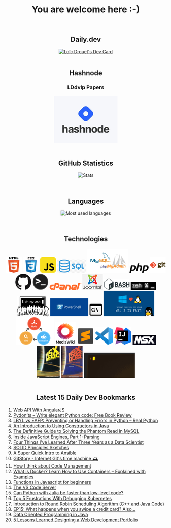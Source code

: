 <h1 align="center"> You are welcome here :-)</h1>

<br />

<div align="center">
    <h2>Daily.dev</h2>    
    <a href="https://app.daily.dev/LDdvlp">
        <img
            src="https://api.daily.dev/devcards/6a2db644d7b342d5924aa8a261fc3c97.png?r=d2h" width="400"
            alt="Loïc Drouet's Dev Card" 
        />
    </a>
</div>

<br />

<div align="center">
    <h2>Hashnode</h2>
    <h3>LDdvlp Papers</h3>
    <a href="https://lddvlp.hashnode.dev/">
        <img 
            src="/images/00-hashnode-logo.jfif" 
            width="200" alt="LDdvlp Papers" 
        />
    </a>
</div>

<br />

<div align="center">
    <h2>GitHub Statistics</h2>
    
![Stats](https://github-readme-stats.vercel.app/api?username=lddvlp&show_icons=true&theme=radical&count_private=true)

</div>

<br />

<div align="center">
    <h2>Languages</h2>

![Most used languages](https://github-readme-stats.vercel.app/api/top-langs/?username=lddvlp)

</div>

<br />

<div align="center">
    <h2>Technologies</h2>

<!-- Image #01    -->
<img alt="HTML5" width="50px" src="https://raw.githubusercontent.com/github/explore/80688e429a7d4ef2fca1e82350fe8e3517d3494d/topics/html/html.png" />

<!-- Image #02    -->
<img alt="CSS3" width="50px" src="https://raw.githubusercontent.com/github/explore/80688e429a7d4ef2fca1e82350fe8e3517d3494d/topics/css/css.png" />

<!-- Image #03    -->
<img alt="JavaScript" width="50px"   src="/images/03-javascript-logo.png" />

<!-- Image #04    -->
<img alt="SQL" width="90px" src="/images/04-sql-logo.jpg" />

<!-- Image #05    -->
<img alt="phpMyAdmin-MySQL" width="130px" src="/images/05-phpmyadmin-mysql-logo.png" />

<!-- Image #06    -->
<img alt="PHP" width="60px" src="/images/06-php-logo-alt.png" />

<!-- Image #07    -->
<img alt="Git" width="50px" src="https://raw.githubusercontent.com/github/explore/80688e429a7d4ef2fca1e82350fe8e3517d3494d/topics/git/git.png" />

<!-- Image #08    -->
<img alt="GitHub" width="50px" src="https://raw.githubusercontent.com/github/explore/78df643247d429f6cc873026c0622819ad797942/topics/github/github.png" />

<!-- Image #09    -->
<img alt="Shell" width="50px" src="https://raw.githubusercontent.com/github/explore/80688e429a7d4ef2fca1e82350fe8e3517d3494d/topics/terminal/terminal.png" />

<!-- Image #10    -->
<img alt="cPanel" width="100px" src="/images/10-cpanel-logo.png" />

<!-- Image #11    -->
<img alt="Joomla!" width="65px" src="/images/11-joomla-logo.png" />

<!-- Image #12    -->
<img alt="Bash" width="80px" src="/images/12-bash-logo.png" />

<!-- Image #13    -->
<img alt="Zsh" width="80px" src="/images/13-zsh-logo.gif" />

<!-- Image #14    -->
<img alt="Oh My Zsh" width="100px" src="/images/14-oh_my_zsh-logo.png" />

<!-- Image #15    -->
<img alt="PowerShell" width="120px" src="/images/15-powershell-logo.jpg" />

<!-- Image #16    -->
<img alt="cmd" width="40px" src="/images/16-cmd-logo.png" />

<!-- Image #17    -->
<img alt="WSL2" width="160px" src="/images/17-wsl2-logo.jpg" />

<!-- Image #18    -->
<img alt="MVC" width="120px" src="/images/18-mvc-logo.jpg" />

<!-- Image #19    -->
<img alt="MediaWiki" width="65px" src="/images/19-mediawiki-logo.png" />

<!-- Image #90    -->
<img alt="Sublime Text" width="55px" src="/images/90-sublime_text-logo.png" />

<!-- Image #91    -->
<img alt="VS Code" width="55px" src="/images/91-vs_code-logo.png" />

<!-- Image #92    -->
<img alt="IntelliJ IDEA" width="55px" src="/images/92-intellij_idea.png" />

<!-- Image #95   -->
<img alt="MSX" width="73px" src="/images/95-msx-logo.png" />

<!-- Image #96    -->
<img alt="MSX-BASIC" width="73px" src="/images/96-msx_ basic-logo.jfif" />

<!-- Image #97    -->
<img alt="MSX-DOS" width="69px" src="/images/97-msx_dos-logo.jpg" />

<!-- Image #99    -->
<img alt="Amber Terminal" width="160px" src="/images/98-amber_terminal.gif" />

</div>

<br />

<div align="center">
    <h2>Latest 15 Daily Dev Bookmarks</h2>
</div>

<!-- daily.dev BOOKMARKS:START -->
1. [Web API With AngularJS](https://app.daily.dev/posts/Y_ID3TYrV?utm_source=rss&utm_medium=bookmarks&utm_campaign=Yaq6rDv_C)
2. [Pydon’ts – Write elegant Python code: Free Book Review](https://app.daily.dev/posts/2mBgMBkGq?utm_source=rss&utm_medium=bookmarks&utm_campaign=Yaq6rDv_C)
3. [LBYL vs EAFP: Preventing or Handling Errors in Python – Real Python](https://app.daily.dev/posts/XHirf1m1u?utm_source=rss&utm_medium=bookmarks&utm_campaign=Yaq6rDv_C)
4. [An Introduction to Using Constructors in Java](https://app.daily.dev/posts/ghh9uSw_y?utm_source=rss&utm_medium=bookmarks&utm_campaign=Yaq6rDv_C)
5. [The Definitive Guide to Solving the Phantom Read in MySQL](https://app.daily.dev/posts/Ai8AEMupC?utm_source=rss&utm_medium=bookmarks&utm_campaign=Yaq6rDv_C)
6. [Inside JavaScript Engines, Part 1: Parsing](https://app.daily.dev/posts/TqG0MI2j0?utm_source=rss&utm_medium=bookmarks&utm_campaign=Yaq6rDv_C)
7. [Four Things I’ve Learned After Three Years as a Data Scientist](https://app.daily.dev/posts/OV8p6jgTp?utm_source=rss&utm_medium=bookmarks&utm_campaign=Yaq6rDv_C)
8. [SOLID Principles Sketches](https://app.daily.dev/posts/2kiqOt4fJ?utm_source=rss&utm_medium=bookmarks&utm_campaign=Yaq6rDv_C)
9. [A Super Quick Intro to Ansible](https://app.daily.dev/posts/CHNyD21b-?utm_source=rss&utm_medium=bookmarks&utm_campaign=Yaq6rDv_C)
10. [GitStory - Internet Git&#39;s time machine 🕰](https://app.daily.dev/posts/n5Bcy0l5q?utm_source=rss&utm_medium=bookmarks&utm_campaign=Yaq6rDv_C)
11. [How I think about Code Management](https://app.daily.dev/posts/AhaJdTQeP?utm_source=rss&utm_medium=bookmarks&utm_campaign=Yaq6rDv_C)
12. [What is Docker? Learn How to Use Containers – Explained with Examples](https://app.daily.dev/posts/tPFginBKq?utm_source=rss&utm_medium=bookmarks&utm_campaign=Yaq6rDv_C)
13. [Functions in Javascript for beginners](https://app.daily.dev/posts/AOR52UjYZ?utm_source=rss&utm_medium=bookmarks&utm_campaign=Yaq6rDv_C)
14. [The VS Code Server](https://app.daily.dev/posts/4RQAs-4_P?utm_source=rss&utm_medium=bookmarks&utm_campaign=Yaq6rDv_C)
15. [Can Python with Julia be faster than low-level code?](https://app.daily.dev/posts/J3xAeI-rw?utm_source=rss&utm_medium=bookmarks&utm_campaign=Yaq6rDv_C)
16. [Top 5 Frustrations With Debugging Kubernetes](https://app.daily.dev/posts/jFWsMUGa1?utm_source=rss&utm_medium=bookmarks&utm_campaign=Yaq6rDv_C)
17. [Introduction to Round Robin Scheduling Algorithm &lpar;C++ and Java Code&rpar;](https://app.daily.dev/posts/zhqIWZiH6?utm_source=rss&utm_medium=bookmarks&utm_campaign=Yaq6rDv_C)
18. [EP15: What happens when you swipe a credit card? Also…](https://app.daily.dev/posts/FLtFyuN81?utm_source=rss&utm_medium=bookmarks&utm_campaign=Yaq6rDv_C)
19. [Data Oriented Programming in Java](https://app.daily.dev/posts/tQFHZs6VE?utm_source=rss&utm_medium=bookmarks&utm_campaign=Yaq6rDv_C)
20. [5 Lessons Learned Designing a Web Development Portfolio](https://app.daily.dev/posts/Y1HhIScZX?utm_source=rss&utm_medium=bookmarks&utm_campaign=Yaq6rDv_C)

<!-- daily.dev BOOKMARKS:END -->
